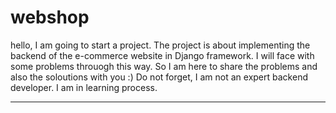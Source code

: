# webshop

hello, I am going to start a project. The project is about implementing the backend of the e-commerce website in Django framework.
I will face with some problems throuogh this way. So I am here to share the problems and also the soloutions with you :)
Do not forget, I am not an expert backend developer. I am in learning process.
_________________________________________________________________________________



